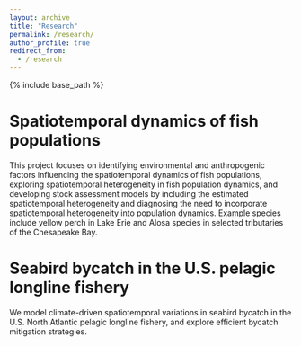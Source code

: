 ```yaml
---
layout: archive
title: "Research"
permalink: /research/
author_profile: true
redirect_from:
  - /research
---
```


{% include base_path %}

Spatiotemporal dynamics of fish populations
======
This project focuses on identifying environmental and anthropogenic factors influencing the spatiotemporal dynamics of fish populations, exploring spatiotemporal heterogeneity in fish population dynamics, and developing stock assessment models by including the estimated spatiotemporal heterogeneity and diagnosing the need to incorporate spatiotemporal heterogeneity into population dynamics. Example species include yellow perch in Lake Erie and Alosa species in selected tributaries of the Chesapeake Bay.

Seabird bycatch in the U.S. pelagic longline fishery
======
We model climate-driven spatiotemporal variations in seabird bycatch in the U.S. North Atlantic pelagic longline fishery, and explore efficient bycatch mitigation strategies.
